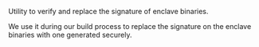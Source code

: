 Utility to verify and replace the signature of enclave binaries.

We use it during our build process to replace the signature on the enclave binaries with one generated securely.